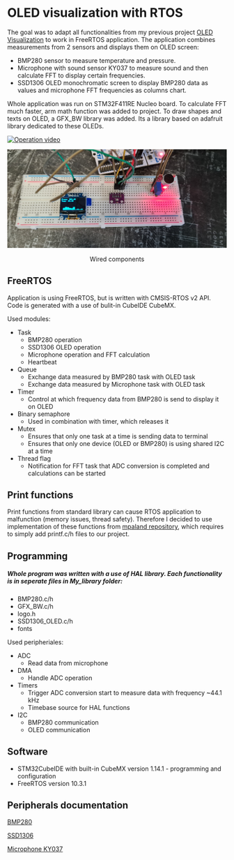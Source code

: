 
# OLED visualization with RTOS 

The goal was to adapt all functionalities from my previous project [OLED Visualization](https://github.com/Mefiu1000/OLED_visualization) to work in FreeRTOS application.
The application combines measurements from 2 sensors and displays them on OLED screen:
- BMP280 sensor to measure temperature and pressure.
- Microphone with sound sensor KY037 to measure sound and then calculate FFT to display certain frequencies.
- SSD1306 OLED monochromatic screen to display BMP280 data as values and microphone FFT frequencies as columns chart.

Whole application was run on STM32F411RE Nucleo board. To calculate FFT much faster, arm math function was added to project.
To draw shapes and texts on OLED, a GFX_BW library was added. Its a library based on adafruit library dedicated to these OLEDs.

[![Operation video](https://img.youtube.com/vi/sc953bA8)](https://www.youtube.com/watch?v=dy-sc953bA8)

<p align="center">
    <img src="./Images/Wired_devices.jpg" width =600>
</p>
<p align="center">
    Wired components
</p>

## FreeRTOS
  
Application is using FreeRTOS, but is written with CMSIS-RTOS v2 API. Code is generated with a use of bulit-in CubeIDE CubeMX.

Used modules:
- Task
    - BMP280 operation
    - SSD1306 OLED operation
    - Microphone operation and FFT calculation
    - Heartbeat
- Queue
    - Exchange data measured by BMP280 task with OLED task
    - Exchange data measured by Microphone task with OLED task
- Timer 
    - Control at which frequency data from BMP280 is send to display it on OLED
- Binary semaphore
    - Used in combination with timer, which releases it
- Mutex 
    - Ensures that only one task at a time is sending data to terminal
    - Ensures that only one device (OLED or BMP280) is using shared I2C at a time
- Thread flag
    - Notification for FFT task that ADC conversion is completed and calculations can be started

## Print functions

Print functions from standard library can cause RTOS application to malfunction (memory issues, thread safety). Therefore I decided to use implementation of these functions from [mpaland repository](https://github.com/mpaland/printf), which requires to simply add printf.c/h files to our project.

## Programming

##### Whole program was written with a use of HAL library. Each functionality is in seperate files in My_library folder:
- BMP280.c/h
- GFX_BW.c/h 
- logo.h 
- SSD1306_OLED.c/h 
- fonts

Used peripheriales:
- ADC
    - Read data from microphone 
- DMA
    - Handle ADC operation
- Timers 
    - Trigger ADC conversion start to measure data with frequency ~44.1 kHz
    - Timebase source for HAL functions
- I2C
	- BMP280 communication
  - OLED communication
 
## Software

- STM32CubeIDE with built-in CubeMX version 1.14.1 - programming and configuration
- FreeRTOS version 10.3.1

## Peripherals documentation

[BMP280](https://cdn-shop.adafruit.com/datasheets/BST-BMP280-DS001-11.pdf)

[SSD1306](https://cdn-shop.adafruit.com/datasheets/SSD1306.pdf)

[Microphone KY037](https://datasheetspdf.com/pdf-file/1402047/Joy-IT/KY-037/1)
